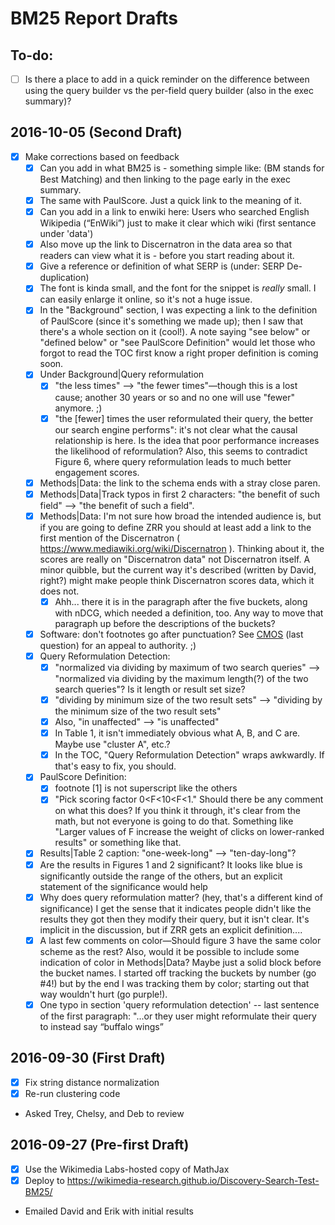 # BM25 Report Drafts

## To-do:

- [ ] Is there a place to add in a quick reminder on the difference between using the query builder vs the per-field query builder (also in the exec summary)?

## 2016-10-05 (Second Draft)

- [x] Make corrections based on feedback
    - [x] Can you add in what BM25 is - something simple like: (BM stands for Best Matching) and then linking to the page early in the exec summary.
    - [x] The same with PaulScore. Just a quick link to the meaning of it. 
    - [x] Can you add in a link to enwiki here: Users who searched English Wikipedia (“EnWiki”) just to make it clear which wiki (first sentance under 'data')
    - [x] Also move up the link to Discernatron in the data area so that readers can view what it is - before you start reading about it.
    - [x] Give a reference or definition of what SERP is (under: SERP De-duplication)
    - [x] The font is kinda small, and the font for the snippet is *really* small. I can easily enlarge it online, so it's not a huge issue.
    - [x] In the "Background" section, I was expecting a link to the definition of PaulScore (since it's something we made up); then I saw that there's a whole section on it (cool!). A note saying "see below" or "defined below" or "see PaulScore Definition" would let those who forgot to read the TOC first know a right proper definition is coming soon.
    - [x] Under Background|Query reformulation
        - [x] "the less times" --> "the fewer times"—though this is a lost cause; another 30 years or so and no one will use "fewer" anymore. ;)
        - [x] "the [fewer] times the user reformulated their query, the better our search engine performs": it's not clear what the causal relationship is here. Is the idea that poor performance increases the likelihood of reformulation? Also, this seems to contradict Figure 6, where query reformulation leads to much better engagement scores.
    - [x] Methods|Data: the link to the schema ends with a stray close paren.
    - [x] Methods|Data|Track typos in first 2 characters: "the benefit of such field" --> "the benefit of such a field".
    - [x] Methods|Data: I'm not sure how broad the intended audience is, but if you are going to define ZRR you should at least add a link to the first mention of the Discernatron ( https://www.mediawiki.org/wiki/Discernatron ). Thinking about it, the scores are really on "Discernatron data" not Discernatron itself. A minor quibble, but the current way it's described (written by David, right?) might make people think Discernatron scores data, which it does not.
        - [x] Ahh... there it is in the paragraph after the five buckets, along with nDCG, which needed a definition, too. Any way to move that paragraph up before the descriptions of the buckets?
    - [x] Software: don't footnotes go after punctuation? See [CMOS](http://www.chicagomanualofstyle.org/qanda/data/faq/topics/Punctuation.html?page=1) (last question) for an appeal to authority. ;)
    - [x] Query Reformulation Detection:
        - [x] "normalized via dividing by maximum of two search queries" --> "normalized via dividing by the maximum length(?) of the two search queries"? Is it length or result set size?
        - [x] "dividing by minimum size of the two result sets" --> "dividing by the minimum size of the two result sets"
        - [x] Also, "in unaffected" --> "is unaffected"
        - [x] In Table 1, it isn't immediately obvious what A, B, and C are. Maybe use "cluster A", etc.?
        - [x] In the TOC, "Query Reformulation Detection" wraps awkwardly. If that's easy to fix, you should.
    - [x] PaulScore Definition: 
        - [x] footnote [1] is not superscript like the others
        - [x] "Pick scoring factor 0<F<10<F<1." Should there be any comment on what this does? If you think it through, it's clear from the math, but not everyone is going to do that. Something like "Larger values of F increase the weight of clicks on lower-ranked results" or something like that.
    - [x] Results|Table 2 caption: "one-week-long" --> "ten-day-long"?
    - [x] Are the results in Figures 1 and 2 significant? It looks like blue is significantly outside the range of the others, but an explicit statement of the significance would help
    - [x] Why does query reformulation matter? (hey, that's a different kind of significance) I get the sense that it indicates people didn't like the results they got then they modify their query, but it isn't clear. It's implicit in the discussion, but if ZRR gets an explicit definition....
    - [x] A last few comments on color—Should figure 3 have the same color scheme as the rest? Also, would it be possible to include some indication of color in Methods|Data? Maybe just a solid block before the bucket names. I started off tracking the buckets by number (go #4!) but by the end I was tracking them by color; starting out that way wouldn't hurt (go purple!).
    - [x] One typo in section 'query reformulation detection' -- last sentence of the first paragraph: "...or they user might reformulate their query to instead say “buffalo wings”

## 2016-09-30 (First Draft)

- [x] Fix string distance normalization
- [x] Re-run clustering code
- Asked Trey, Chelsy, and Deb to review

## 2016-09-27 (Pre-first Draft)

- [x] Use the Wikimedia Labs-hosted copy of MathJax
- [x] Deploy to https://wikimedia-research.github.io/Discovery-Search-Test-BM25/
- Emailed David and Erik with initial results
